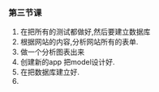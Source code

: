 ### 第三节课

1. 在把所有的测试都做好,然后要建立数据库
2. 根据网站的内容,分析网站所有的表单.
3. 做一个分析图表出来
4. 创建新的app  把model设计好.
5. 在把数据库建立好.
6. ​

